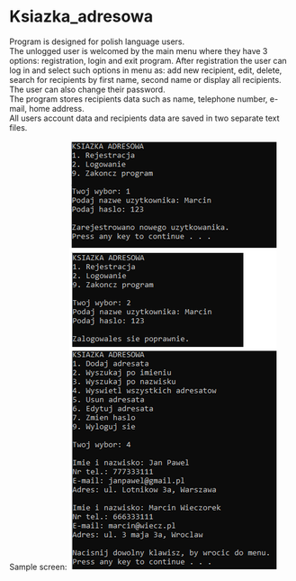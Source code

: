 # Ksiazka_adresowa
Program is designed for polish language users. <br />
The unlogged user is welcomed by the main menu where they have 3 options: registration, login and exit program.
After registration the user can log in and select such options in menu as: add new recipient, edit, delete, search for recipients by first name, 
second name or display all recipients. The user can also change their password. <br />
The program stores recipients data such as name, telephone number, e-mail, home address. <br />
All users account data and recipients data are saved in two separate text files. <br />
<br />
Sample screen:
![alt text](https://raw.githubusercontent.com/WieczMar/Ksiazka_adresowa/main/README_images/MENU_sample.png)